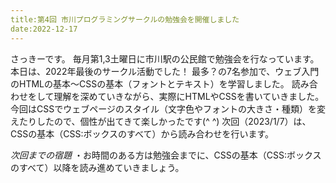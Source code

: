 ```yaml
---
title:第4回 市川プログラミングサークルの勉強会を開催しました
date:2022-12-17
---
```

さっきーです。 
毎月第1,3土曜日に市川駅の公民館で勉強会を行なっています。
本日は、2022年最後のサークル活動でした！
最多？の7名参加で、ウェブ入門のHTMLの基本〜CSSの基本（フォントとテキスト）を学習しました。
読み合わせをして理解を深めていきながら、実際にHTMLやCSSを書いていきました。
今回はCSSでウェブページのスタイル（文字色やフォントの大きさ・種類）を変えたりしたので、個性が出てきて楽しかったです(^ ^)
次回（2023/1/7）は、CSSの基本（CSS:ボックスのすべて）から読み合わせを行います。

*次回までの宿題*
・お時間のある方は勉強会までに、CSSの基本（CSS:ボックスのすべて）以降を読み進めていきましょう。
